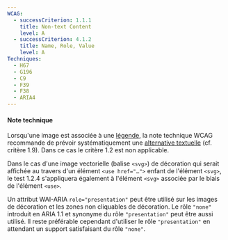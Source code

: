 ```yaml
---
WCAG:
  - successCriterion: 1.1.1
    title: Non-text Content
    level: A
  - successCriterion: 4.1.2
    title: Name, Role, Value
    level: A
Techniques:
  - H67
  - G196
  - C9
  - F39
  - F38
  - ARIA4
---
```


#### Note technique

Lorsqu'une image est associée à une [légende](#legende-d-image), la note technique WCAG recommande de prévoir systématiquement une [alternative textuelle](#alternative-textuelle-image) (cf. critère 1.9). Dans ce cas le critère 1.2 est non applicable.

Dans le cas d'une image vectorielle (balise `<svg>`) de décoration qui serait affichée au travers d'un élément `<use href="…">` enfant de l'élément `<svg>`, le test 1.2.4 s'appliquera également à l'élément `<svg>` associée par le biais de l'élément `<use>`.

Un attribut WAI-ARIA `role="presentation"` peut être utilisé sur les images de décoration et les zones non cliquables de décoration. Le rôle `"none"` introduit en ARIA 1.1 et synonyme du rôle `"presentation"` peut être aussi utilisé. Il reste préférable cependant d'utiliser le rôle `"presentation"` en attendant un support satisfaisant du rôle `"none"`.
